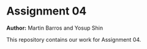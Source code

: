 # Assignment 04

**Author:** Martin Barros  and Yosup Shin

This repository contains our work for Assignment 04.